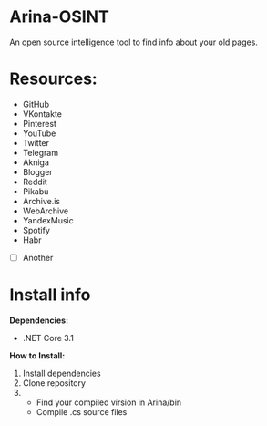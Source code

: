 # Arina-OSINT
An open source intelligence tool to find info about your old pages.

# Resources:
- GitHub
- VKontakte
- Pinterest
- YouTube
- Twitter
- Telegram
- Akniga
- Blogger
- Reddit
- Pikabu
- Archive.is
- WebArchive
- YandexMusic
- Spotify
- Habr
- [ ] Another

# Install info
**Dependencies:**
- .NET Core 3.1

**How to Install:**
1. Install dependencies
2. Clone repository
3. - Find your compiled virsion in Arina/bin 
   - Compile .cs source files
